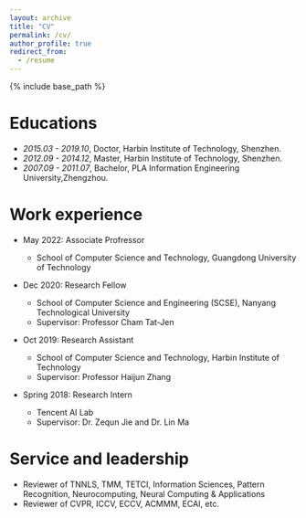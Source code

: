 ```yaml
---
layout: archive
title: "CV"
permalink: /cv/
author_profile: true
redirect_from:
  - /resume
---
```


{% include base_path %}

Educations
======
* *2015.03 - 2019.10*, Doctor, Harbin Institute of Technology, Shenzhen.
* *2012.09 - 2014.12*, Master, Harbin Institute of Technology, Shenzhen.
* *2007.09 - 2011.07*, Bachelor, PLA Information Engineering University,Zhengzhou.


Work experience
======
* May 2022: Associate Profressor 
  * School of Computer Science and Technology, Guangdong University of Technology

* Dec 2020: Research Fellow
  * School of Computer Science and Engineering (SCSE), Nanyang Technological University
  * Supervisor: Professor Cham Tat-Jen

* Oct 2019: Research Assistant
  * School of Computer Science and Technology, Harbin Institute of Technology
  * Supervisor: Professor Haijun Zhang

* Spring 2018: Research Intern
  * Tencent AI Lab
  * Supervisor: Dr. Zequn Jie and Dr. Lin Ma
  

<!-- Publications
======
  <ul>{% for post in site.publications reversed %}
    {% include archive-single-cv.html %}
  {% endfor %}</ul>
  
Talks
======
  <ul>{% for post in site.talks reversed %}
    {% include archive-single-talk-cv.html  %}
  {% endfor %}</ul>
  
Teaching
======
  <ul>{% for post in site.teaching reversed %}
    {% include archive-single-cv.html %}
  {% endfor %}</ul> -->


Service and leadership
======
* Reviewer of TNNLS, TMM, TETCI, Information Sciences, Pattern Recognition, Neurocomputing, Neural Computing & Applications
* Reviewer of CVPR, ICCV, ECCV, ACMMM, ECAI, etc.

